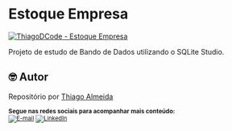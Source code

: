 # Estoque Empresa

[![ThiagoDCode - Estoque Empresa](https://img.shields.io/static/v1?label=ThiagoDCode&message=Estoque_Empresa&color=blue&logo=github)](https://github.com/ThiagoDCode/Jogo3Pistas_v2.0 "Ir para o repositório.")

Projeto de estudo de Bando de Dados utilizando o SQLite Studio.

## 🤓 Autor
Repositório por [Thiago Almeida](https://github.com/ThiagoDCode)

<sub> <strong>Segue nas redes sociais para acompanhar mais conteúdo: </strong> <br>
[![E-mail](https://img.shields.io/static/v1?label=&message=E-mail&color=blueviolet&logoColor=white&logo=gmail)](thiago.lee.oficial@gmail.com "Enviar e-mail.")
[![LinkedIn](https://img.shields.io/static/v1?label=&message=LinkedIn&color=blue&logoColor=white&logo=LinkedIn)](https://www.linkedin.com/in/thiago-almeida-dcode "Acessar.")
